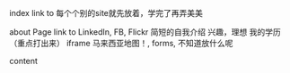 index
link to 每个个别的site就先放着，学完了再弄美美

about Page
link to LinkedIn, FB, Flickr
简短的自我介绍
  兴趣，理想
我的学历（重点打出来）
iframe 马来西亚地图！, forms, 不知道放什么呢

content
